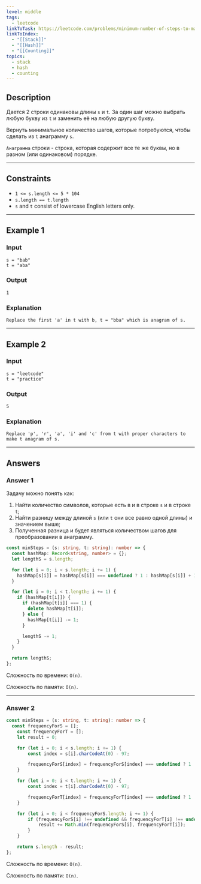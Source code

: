 ```yaml
---
level: middle
tags:
  - leetcode
linkToTask: https://leetcode.com/problems/minimum-number-of-steps-to-make-two-strings-anagram/description/?source=submission-ac
linkToIndex:
  - "[[Stack]]"
  - "[[Hash]]"
  - "[[Counting]]"
topics:
  - stack
  - hash
  - counting
---
```

## Description

Дается 2 строки одинаковы длины `s` и `t`. За один шаг можно выбрать любую букву из `t` и заменить её на любую другую букву.

Вернуть минимальное количество шагов, которые потребуются, чтобы сделать из `t` анаграмму `s`.

`Анаграмма` строки - строка, которая содержит все те же буквы, но в разном (или одинаковом) порядке.

---
## Constraints

- `1 <= s.length <= 5 * 104`
- `s.length == t.length`
- `s` and `t` consist of lowercase English letters only.

---
## Example 1

### Input

```
s = "bab"
t = "aba"
```
### Output

```
1
```
### Explanation

```
Replace the first 'a' in t with b, t = "bba" which is anagram of s.
```

---
## Example 2

### Input

```
s = "leetcode"
t = "practice"
```
### Output

```
5
```
### Explanation

```
Replace 'p', 'r', 'a', 'i' and 'c' from t with proper characters to make t anagram of s.
```

---
## Answers

### Answer 1

Задачу можно понять как:
1. Найти количество символов, которые есть в и в строке `s` и в строке `t`;
2. Найти разницу между длиной `s` (или `t` они все равно одной длины) и значением выше;
3. Полученная разница и будет являться количеством шагов для преобразовании в анаграмму.

```typescript
const minSteps = (s: string, t: string): number => {
  const hashMap: Record<string, number> = {};
  let lengthS = s.length;

  for (let i = 0; i < s.length; i += 1) {
    hashMap[s[i]] = hashMap[s[i]] === undefined ? 1 : hashMap[s[i]] + 1;
  }

  for (let i = 0; i < t.length; i += 1) {
    if (hashMap[t[i]]) {
      if (hashMap[t[i]] === 1) {
        delete hashMap[t[i]];
      } else {
        hashMap[t[i]] -= 1;
      }

      lengthS -= 1;
    }
  }

  return lengthS;
};
```

Сложность по времени: `O(n)`.

Сложность по памяти: `O(n)`.

---
### Answer 2

```typescript
const minSteps = (s: string, t: string): number => {
  const frequencyForS = [];
	const frequencyForT = [];
	let result = 0;

	for (let i = 0; i < s.length; i += 1) {
		const index = s[i].charCodeAt(0) - 97;

		frequencyForS[index] = frequencyForS[index] === undefined ? 1 : frequencyForS[index] + 1;
	}

	for (let i = 0; i < t.length; i += 1) {
		const index = t[i].charCodeAt(0) - 97;

		frequencyForT[index] = frequencyForT[index] === undefined ? 1 : frequencyForT[index] + 1;
	}

	for (let i = 0; i < frequencyForS.length; i += 1) {
		if (frequencyForS[i] !== undefined && frequencyForT[i] !== undefined) {
			result += Math.min(frequencyForS[i], frequencyForT[i]);
		}
	}

	return s.length - result;
};
```

Сложность по времени: `O(n)`.

Сложность по памяти: `O(n)`.

